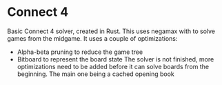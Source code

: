 # Connect 4
Basic Connect 4 solver, created in Rust.
This uses negamax with  to solve games from the midgame.
It uses a couple of optimizations:
 - Alpha-beta pruning to reduce the game tree
 - Bitboard to represent the board state
The solver is not finished, more optimizations need to be added before it can solve boards from the beginning. The main one being a cached opening book

